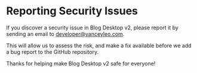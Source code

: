 # Reporting Security Issues

If you discover a security issue in Blog Desktop v2, please report it by sending an email to [developer@yanceyleo.com](mailto:developer@yanceyleo.com).

This will allow us to assess the risk, and make a fix available before we add a bug report to the GitHub repository.

Thanks for helping make Blog Desktop v2 safe for everyone!
